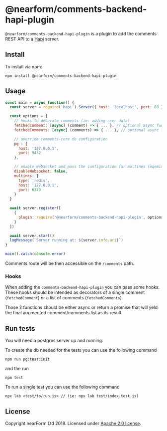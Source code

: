 # @nearform/comments-backend-hapi-plugin

`@nearform/comments-backend-hapi-plugin` is a plugin to add the comments REST API to a [Hapi][hapi] server.

## Install

To install via npm:

```
npm install @nearform/comments-backend-hapi-plugin
```

## Usage

```javascript
const main = async function() {
  const server = require('hapi').Server({ host: 'localhost', port: 80 })

  const options = {
    // hooks to decorate comments (ie: adding user data)
    fetchedComment: [async] (comment) => { ... }, // optional async function or function returning a Promise
    fetchedComments: [async] (comments) => { ... }, // optional async function or function returning a Promise

    // override comments-core db configuration
    pg : {
      host: '127.0.0.1',
      port: 5432
    },

    // enable websocket and pass the configuration for multines (mqemitter or redis or mongo)
    disableWebsocket: false,
    multines: {
      type: 'redis',
      host: '127.0.0.1',
      port: 6379
    }
  }

  await server.register([
    {
      plugin: require('@nearform/comments-backend-hapi-plugin', options)
    }
  ])

  await server.start()
  logMessage(`Server running at: ${server.info.uri}`)
}

main().catch(console.error)
```

Comments route will be then accessible on the `/comments` path.

### Hooks

When adding the `comments-backend-hapi-plugin` you can pass some hooks. These hooks should be intended as decorators of a single comment (`fetchedComment`) or a list of comments (`fetchedComments`).

Those 2 functions should be either async or return a promise that will yeld the final augmented comment/comments list as its result.

## Run tests

You will need a postgres server up and running.

To create the db needed for the tests you can use the following command

```
npm run pg:test:init
```

and the run

```
npm test
```

To run a single test you can use the following command

```
npx lab <test/to/run.js> // (ie: npx lab test/index.test.js)
```

## License

Copyright nearForm Ltd 2018. Licensed under [Apache 2.0 license][license].

[hapi]: https://hapijs.com/
[license]: ./LICENSE.md
